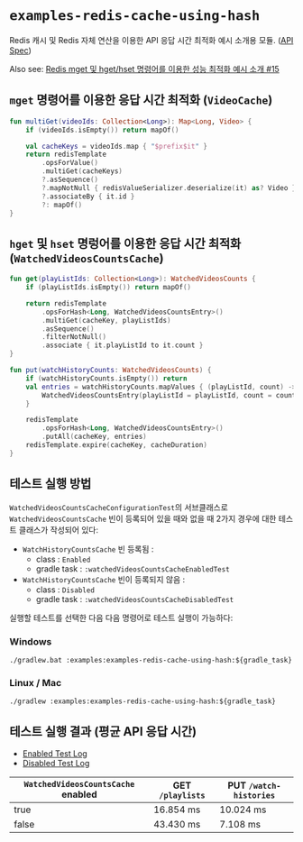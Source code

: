 # `examples-redis-cache-using-hash`

Redis 캐시 및 Redis 자체 연산을 이용한 API 응답 시간 최적화 예시 소개용 모듈. ([API Spec](API_SPEC.md))

Also see: [Redis mget 및 hget/hset 명령어를 이용한 성능 최적화 예시 소개 #15](https://github.com/wonsim02/spring-kotlin-exercise/pull/15)

## `mget` 명령어를 이용한 응답 시간 최적화 (`VideoCache`)

```kotlin
fun multiGet(videoIds: Collection<Long>): Map<Long, Video> {
    if (videoIds.isEmpty()) return mapOf()

    val cacheKeys = videoIds.map { "$prefix$it" }
    return redisTemplate
        .opsForValue()
        .multiGet(cacheKeys)
        ?.asSequence()
        ?.mapNotNull { redisValueSerializer.deserialize(it) as? Video }
        ?.associateBy { it.id }
        ?: mapOf()
}
```

## `hget` 및 `hset` 명렁어를 이용한 응답 시간 최적화 (`WatchedVideosCountsCache`)

```kotlin
fun get(playListIds: Collection<Long>): WatchedVideosCounts {
    if (playListIds.isEmpty()) return mapOf()

    return redisTemplate
        .opsForHash<Long, WatchedVideosCountsEntry>()
        .multiGet(cacheKey, playListIds)
        .asSequence()
        .filterNotNull()
        .associate { it.playListId to it.count }
}

fun put(watchHistoryCounts: WatchedVideosCounts) {
    if (watchHistoryCounts.isEmpty()) return
    val entries = watchHistoryCounts.mapValues { (playListId, count) ->
        WatchedVideosCountsEntry(playListId = playListId, count = count)
    }

    redisTemplate
        .opsForHash<Long, WatchedVideosCountsEntry>()
        .putAll(cacheKey, entries)
    redisTemplate.expire(cacheKey, cacheDuration)
}
```

## 테스트 실행 방법

`WatchedVideosCountsCacheConfigurationTest`의 서브클래스로 `WatchedVideosCountsCache` 빈이
등록되어 있을 때와 없을 때 2가지 경우에 대한 테스트 클래스가 작성되어 있다:

- `WatchHistoryCountsCache` 빈 등록됨 :
  - class : `Enabled`
  - gradle task : `:watchedVideosCountsCacheEnabledTest`
- `WatchHistoryCountsCache` 빈이 등록되지 않음 :
  - class : `Disabled`
  - gradle task : `:watchedVideosCountsCacheDisabledTest`

실행할 테스트를 선택한 다음 다음 명령어로 테스트 실행이 가능하다:


### Windows

```shell
./gradlew.bat :examples:examples-redis-cache-using-hash:${gradle_task}
```

### Linux / Mac

```shell
./gradlew :examples:examples-redis-cache-using-hash:${gradle_task}
```

## 테스트 실행 결과 (평균 API 응답 시간)

- [Enabled Test Log](logs/enabled.log)
- [Disabled Test Log](logs/disabled.log)

| `WatchedVideosCountsCache` enabled  | GET `/playlists`  | PUT `/watch-histories`  |
|-------------------------------------|-------------------|-------------------------|
| true                                | 16.854 ms         | 10.024 ms               |
| false                               | 43.430 ms         | 7.108 ms                |
